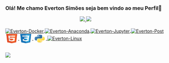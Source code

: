 ### Olá! Me chamo Everton Simões seja bem vindo ao meu Perfil👋

<div align="center">
  <a href="https://github.com/evertonmsimoes">
  <img height="150em" src="https://github-readme-stats.vercel.app/api?username=evertonmsimoes&show_icons=true&theme=merko&include_all_commits=true&count_private=true"/>
  <img height="150em" src="https://github-readme-stats.vercel.app/api/top-langs/?username=evertonmsimoes&layout=compact&langs_count=7&theme=merko"/>
</div>
 <div> 
  <div style="display: inline_block"><br>
  <img align="center" alt="Everton-Docker" height="30" width="40" src="https://cdn.jsdelivr.net/gh/devicons/devicon/icons/docker/docker-original-wordmark.svg">
  <img align="center" alt="Everton-Anaconda" height="30" width="40" src="https://cdn.jsdelivr.net/gh/devicons/devicon/icons/anaconda/anaconda-original.svg">
  <img align="center" alt="Everton-Jupyter" height="30" width="40" src="https://cdn.jsdelivr.net/gh/devicons/devicon/icons/jupyter/jupyter-original-wordmark.svg">
  <img align="center" alt="Everton-Post" height="30" width="40" src="https://cdn.jsdelivr.net/gh/devicons/devicon/icons/postgresql/postgresql-original.svg">
  <img align="center" alt="Everton-HTML" height="30" width="40" src="https://raw.githubusercontent.com/devicons/devicon/master/icons/html5/html5-original.svg">
  <img align="center" alt="Everton-CSS" height="30" width="40" src="https://raw.githubusercontent.com/devicons/devicon/master/icons/css3/css3-original.svg">
  <img align="center" alt="Everton-Python" height="30" width="40" src="https://raw.githubusercontent.com/devicons/devicon/master/icons/python/python-original.svg">
  <img align="center" alt="Everton-Linux" height="30" width="40" src="https://cdn.jsdelivr.net/gh/devicons/devicon/icons/linux/linux-original.svg">
    
</div>
   
  ##
   
 <div>
     <a href="https://www.linkedin.com/in/everton-simões-291393171/" target="_blank"><img src="https://img.shields.io/badge/-LinkedIn-%230077B5?style=for-the-badge&logo=linkedin&logoColor=white" target="_blank"></a> 
  </div>
<!--
**evertonmsimoes/evertonmsimoes** is a ✨ _special_ ✨ repository because its `README.md` (this file) appears on your GitHub profile.

Here are some ideas to get you started:



